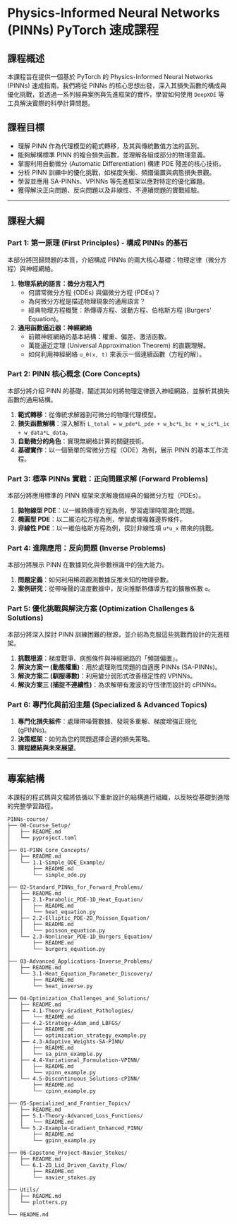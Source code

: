 # Physics-Informed Neural Networks (PINNs) PyTorch 速成課程

## 課程概述

本課程旨在提供一個基於 PyTorch 的 Physics-Informed Neural Networks (PINNs) 速成指南。我們將從 PINNs 的核心思想出發，深入其損失函數的構成與優化挑戰，並透過一系列經典案例與先進框架的實作，學習如何使用 `DeepXDE` 等工具解決實際的科學計算問題。

## 課程目標

-   理解 PINN 作為代理模型的範式轉移，及其與傳統數值方法的區別。
-   能夠解構標準 PINN 的複合損失函數，並理解各組成部分的物理意義。
-   掌握利用自動微分 (Automatic Differentiation) 構建 PDE 殘差的核心技術。
-   分析 PINN 訓練中的優化挑戰，如梯度失衡、頻譜偏置與病態損失景觀。
-   學習並應用 SA-PINNs、VPINNs 等先進框架以應對特定的優化難題。
-   獲得解決正向問題、反向問題以及非線性、不連續問題的實戰經驗。

---

## 課程大綱

### Part 1: 第一原理 (First Principles) - 構成 PINNs 的基石

本部分將回歸問題的本質，介紹構成 PINNs 的兩大核心基礎：物理定律（微分方程）與神經網絡。

1.  **物理系統的語言：微分方程入門**
    *   何謂常微分方程 (ODEs) 與偏微分方程 (PDEs)？
    *   為何微分方程是描述物理現象的通用語言？
    *   經典物理方程概覽：熱傳導方程、波動方程、伯格斯方程 (Burgers' Equation)。
2.  **通用函數逼近器：神經網絡**
    *   前饋神經網絡的基本結構：權重、偏差、激活函數。
    *   萬能逼近定理 (Universal Approximation Theorem) 的直觀理解。
    *   如何利用神經網絡 `u_θ(x, t)` 來表示一個連續函數（方程的解）。

### Part 2: PINN 核心概念 (Core Concepts)

本部分將介紹 PINN 的基礎，闡述其如何將物理定律嵌入神經網路，並解析其損失函數的通用結構。

1.  **範式轉移**：從傳統求解器到可微分的物理代理模型。
2.  **損失函數解構**：深入解析 `L_total = w_pde*L_pde + w_bc*L_bc + w_ic*L_ic + w_data*L_data`。
3.  **自動微分的角色**：實現無網格計算的關鍵技術。
4.  **基礎實作**：以一個簡單的常微分方程（ODE）為例，展示 PINN 的基本工作流程。

### Part 3: 標準 PINNs 實戰：正向問題求解 (Forward Problems)

本部分將應用標準的 PINN 框架來求解幾個經典的偏微分方程（PDEs）。

1.  **拋物線型 PDE**：以一維熱傳導方程為例，學習處理時間演化問題。
2.  **橢圓型 PDE**：以二維泊松方程為例，學習處理複雜邊界條件。
3.  **非線性 PDE**：以一維伯格斯方程為例，探討非線性項 `u*u_x` 帶來的挑戰。

### Part 4: 進階應用：反向問題 (Inverse Problems)

本部分將展示 PINN 在數據同化與參數辨識中的強大能力。

1.  **問題定義**：如何利用稀疏觀測數據反推未知的物理參數。
2.  **案例研究**：從帶噪聲的溫度數據中，反向推斷熱傳導方程的擴散係數 `α`。

### Part 5: 優化挑戰與解決方案 (Optimization Challenges & Solutions)

本部分將深入探討 PINN 訓練困難的根源，並介紹為克服這些挑戰而設計的先進框架。

1.  **挑戰根源**：梯度戰爭、病態條件與神經網路的「頻譜偏置」。
2.  **解決方案一 (動態權重)**：用於處理剛性問題的自適應 PINNs (SA-PINNs)。
3.  **解決方案二 (馴服導數)**：利用變分弱形式改善穩定性的 VPINNs。
4.  **解決方案三 (捕捉不連續性)**：為求解帶有激波的守恆律而設計的 cPINNs。

### Part 6: 專門化與前沿主題 (Specialized & Advanced Topics)

1.  **專門化損失組件**：處理帶噪聲數據、發現多重解、梯度增強正規化 (gPINNs)。
2.  **決策框架**：如何為您的問題選擇合適的損失策略。
3.  **課程總結與未來展望**。

---

## 專案結構

本課程的程式碼與文檔將依循以下重新設計的結構進行組織，以反映從基礎到進階的完整學習路徑。

```
PINNs-course/
├── 00-Course_Setup/
│   ├── README.md
│   └── pyproject.toml
│
├── 01-PINN_Core_Concepts/
│   ├── README.md
│   └── 1.1-Simple_ODE_Example/
│       ├── README.md
│       └── simple_ode.py
│
├── 02-Standard_PINNs_for_Forward_Problems/
│   ├── README.md
│   ├── 2.1-Parabolic_PDE-1D_Heat_Equation/
│   │   ├── README.md
│   │   └── heat_equation.py
│   ├── 2.2-Elliptic_PDE-2D_Poisson_Equation/
│   │   ├── README.md
│   │   └── poisson_equation.py
│   └── 2.3-Nonlinear_PDE-1D_Burgers_Equation/
│       ├── README.md
│       └── burgers_equation.py
│
├── 03-Advanced_Applications-Inverse_Problems/
│   ├── README.md
│   └── 3.1-Heat_Equation_Parameter_Discovery/
│       ├── README.md
│       └── heat_inverse.py
│
├── 04-Optimization_Challenges_and_Solutions/
│   ├── README.md
│   ├── 4.1-Theory-Gradient_Pathologies/
│   │   └── README.md
│   ├── 4.2-Strategy-Adam_and_LBFGS/
│   │   ├── README.md
│   │   └── optimization_strategy_example.py
│   ├── 4.3-Adaptive_Weights-SA-PINN/
│   │   ├── README.md
│   │   └── sa_pinn_example.py
│   ├── 4.4-Variational_Formulation-VPINN/
│   │   ├── README.md
│   │   └── vpinn_example.py
│   └── 4.5-Discontinuous_Solutions-cPINN/
│       ├── README.md
│       └── cpinn_example.py
│
├── 05-Specialized_and_Frontier_Topics/
│   ├── README.md
│   ├── 5.1-Theory-Advanced_Loss_Functions/
│   │   └── README.md
│   └── 5.2-Example-Gradient_Enhanced_PINN/
│       ├── README.md
│       └── gpinn_example.py
│
├── 06-Capstone_Project-Navier_Stokes/
│   ├── README.md
│   └── 6.1-2D_Lid_Driven_Cavity_Flow/
│       ├── README.md
│       └── navier_stokes.py
│
├── Utils/
│   ├── README.md
│   └── plotters.py
│
└── README.md
```